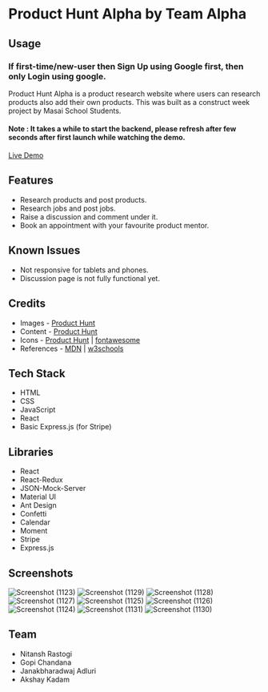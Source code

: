 # Product Hunt Alpha by Team Alpha


## Usage 
### If first-time/new-user then Sign Up using Google first, then only Login using google.

Product Hunt Alpha is a product research website where users can research products also add their own products. This was built as a construct week project by Masai School Students.

#### Note : It takes a while to start the backend, please refresh after few seconds after first launch while watching the demo.
[Live Demo](https://producthuntalpha.netlify.app/)

## Features
* Research products and post products.
* Research jobs and post jobs.
* Raise a discussion and comment under it.
* Book an appointment with your favourite product mentor.


## Known Issues
 * Not responsive for tablets and phones.
 * Discussion page is not fully functional yet.

## Credits
* Images -  [Product Hunt](https://www.producthunt.com/)
* Content - [Product Hunt](https://www.producthunt.com/)
* Icons -  [Product Hunt](https://www.producthunt.com/) | [fontawesome](https://fontawesome.com/)
* References - [MDN](https://developer.mozilla.org/en-US/) | [w3schools](https://www.w3schools.com/)

## Tech Stack
* HTML
* CSS
* JavaScript
* React
* Basic Express.js (for Stripe)

## Libraries
* React
* React-Redux
* JSON-Mock-Server
* Material UI
* Ant Design
* Confetti
* Calendar
* Moment
* Stripe
* Express.js

 

## Screenshots
![Screenshot (1123)](https://user-images.githubusercontent.com/39058941/107113126-e7449200-6882-11eb-9c11-1aa2458306dc.png)
 ![Screenshot (1129)](https://user-images.githubusercontent.com/39058941/107113119-e3b10b00-6882-11eb-81ea-4c4bb31c5fe4.png)
![Screenshot (1128)](https://user-images.githubusercontent.com/39058941/107113120-e57ace80-6882-11eb-882e-0676f0707762.png)
![Screenshot (1127)](https://user-images.githubusercontent.com/39058941/107113122-e57ace80-6882-11eb-87fe-f4e963d4b925.png)
![Screenshot (1125)](https://user-images.githubusercontent.com/39058941/107113123-e6136500-6882-11eb-96da-c58fbcbf3b8b.png)
![Screenshot (1126)](https://user-images.githubusercontent.com/39058941/107113124-e6abfb80-6882-11eb-97a8-356410aa77e8.png)
![Screenshot (1124)](https://user-images.githubusercontent.com/39058941/107113125-e6abfb80-6882-11eb-82b8-4334546cc92f.png)
![Screenshot (1131)](https://user-images.githubusercontent.com/39058941/107113127-e7dd2880-6882-11eb-9b81-dad3855ed3b3.png)
![Screenshot (1130)](https://user-images.githubusercontent.com/39058941/107113128-e7dd2880-6882-11eb-9b1d-80bdab681667.png)

 
 



## Team
* Nitansh Rastogi
* Gopi Chandana
* Janakbharadwaj Adluri
* Akshay Kadam
 

 


 
